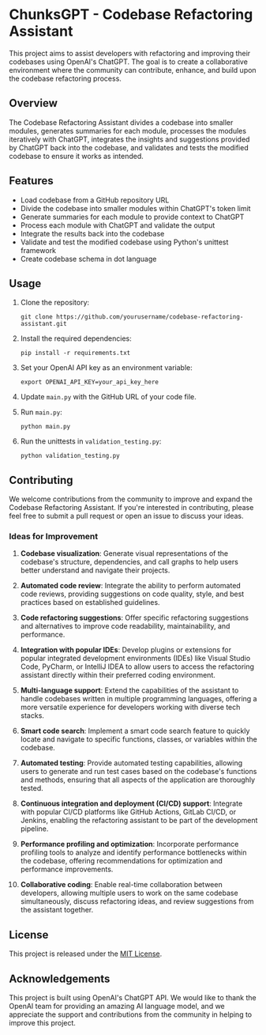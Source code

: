 # ChunksGPT - Codebase Refactoring Assistant

This project aims to assist developers with refactoring and improving their codebases using OpenAI's ChatGPT. The goal is to create a collaborative environment where the community can contribute, enhance, and build upon the codebase refactoring process.

## Overview

The Codebase Refactoring Assistant divides a codebase into smaller modules, generates summaries for each module, processes the modules iteratively with ChatGPT, integrates the insights and suggestions provided by ChatGPT back into the codebase, and validates and tests the modified codebase to ensure it works as intended.

## Features

- Load codebase from a GitHub repository URL
- Divide the codebase into smaller modules within ChatGPT's token limit
- Generate summaries for each module to provide context to ChatGPT
- Process each module with ChatGPT and validate the output
- Integrate the results back into the codebase
- Validate and test the modified codebase using Python's unittest framework
- Create codebase schema in dot language

## Usage

1. Clone the repository:

   ```
   git clone https://github.com/yourusername/codebase-refactoring-assistant.git
   ```

2. Install the required dependencies:

   ```
   pip install -r requirements.txt
   ```

3. Set your OpenAI API key as an environment variable:

   ```
   export OPENAI_API_KEY=your_api_key_here
   ```

4. Update `main.py` with the GitHub URL of your code file.

5. Run `main.py`:

   ```
   python main.py
   ```

6. Run the unittests in `validation_testing.py`:

   ```
   python validation_testing.py
   ```

## Contributing

We welcome contributions from the community to improve and expand the Codebase Refactoring Assistant. If you're interested in contributing, please feel free to submit a pull request or open an issue to discuss your ideas.

### Ideas for Improvement

1. **Codebase visualization**: Generate visual representations of the codebase's structure, dependencies, and call graphs to help users better understand and navigate their projects.

2. **Automated code review**: Integrate the ability to perform automated code reviews, providing suggestions on code quality, style, and best practices based on established guidelines.

3. **Code refactoring suggestions**: Offer specific refactoring suggestions and alternatives to improve code readability, maintainability, and performance.

4. **Integration with popular IDEs**: Develop plugins or extensions for popular integrated development environments (IDEs) like Visual Studio Code, PyCharm, or IntelliJ IDEA to allow users to access the refactoring assistant directly within their preferred coding environment.

5. **Multi-language support**: Extend the capabilities of the assistant to handle codebases written in multiple programming languages, offering a more versatile experience for developers working with diverse tech stacks.

6. **Smart code search**: Implement a smart code search feature to quickly locate and navigate to specific functions, classes, or variables within the codebase.

7. **Automated testing**: Provide automated testing capabilities, allowing users to generate and run test cases based on the codebase's functions and methods, ensuring that all aspects of the application are thoroughly tested.

8. **Continuous integration and deployment (CI/CD) support**: Integrate with popular CI/CD platforms like GitHub Actions, GitLab CI/CD, or Jenkins, enabling the refactoring assistant to be part of the development pipeline.

9. **Performance profiling and optimization**: Incorporate performance profiling tools to analyze and identify performance bottlenecks within the codebase, offering recommendations for optimization and performance improvements.

10. **Collaborative coding**: Enable real-time collaboration between developers, allowing multiple users to work on the same codebase simultaneously, discuss refactoring ideas, and review suggestions from the assistant together.

## License

This project is released under the [MIT License](LICENSE).

## Acknowledgements

This project is built using OpenAI's ChatGPT API. We would like to thank the OpenAI team for providing an amazing AI language model, and we appreciate the support and contributions from the community in helping to improve this project.
